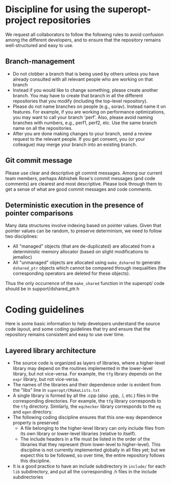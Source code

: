 # Discipline for using the superopt-project repositories

We request all collaborators to follow the following rules to avoid
confusion among the different developers, and to ensure that the repository
remains well-structured and easy to use.

## Branch-management
- Do not clobber a branch that is being used by others unless you have already consulted with all relevant people who are working on that branch
- Instead if you would like to change something, please create another branch.  You may have to create that branch in all the different repositories that you modify (including the top-level repository).
- Please do not name branches on people (e.g., sorav). Instead name it on features. For example, if you are working on performance optimizations, you may want to call your branch 'perf'.  Also, please avoid naming branches with numbers, e.g., perf1, perf2, etc.  Use the same branch name on all the repositories.
- After you are done making changes to your branch, send a review request to the relevant people.  If you get consent, you (or your colleague) may merge your branch into an existing branch.

## Git commit message

Please use clear and descriptive git commit messages.  Among our current team members, perhaps Abhishek Rose's commit messages (and code comments) are clearest and most descriptive.  Please look through them to get a sense of what are good commit messages and code comments.

## Deterministic execution in the presence of pointer comparisons

Many data structures involve indexing based on pointer values.  Given that
pointer values can be random, to preserve determinism, we need to follow two
disciplines:
- All "managed" objects (that are de-duplicated) are allocated from a deterministic memory allocator (based on slight modifications to jemalloc)
- All "unmanaged" objects are allocated using `make_dshared` to generate `dshared_ptr` objects which cannot be compared through inequalities (the corresponding operators are deleted for these objects).

Thus the only occurrence of the `make_shared` function in the superopt/ code should be in support/dshared\_ptr.h

# Coding guidelines

Here is some basic information to help developers understand the source code layout, and some coding guidelines that try and ensure that the repository remains consistent and easy to use over time.

## Layered library architecture
- The source code is organized as layers of libraries, where a higher-level library may depend on the routines implemented in the lower-level library, but not vice-versa.  For example, the `tfg` library depends on the `expr` library, but not vice-versa.
- The names of the libraries and their dependence order is evident from the "libs" line in `superopt/CMakeLists.txt`
- A single library is formed by all the .cpp (also .ypp, .l, etc.) files in the corresponding directories.  For example, the `tfg` library corresponds to the `tfg` directory. Similarly, the `eqchecker` library corresponds to the `eq` and `egen` directory.
- The following coding discipline ensures that this one-way dependence property is preserved
  - A file belonging to the higher-level library can only include files from its own library or lower-level libraries (relative to itself).
  - The include headers in a file must be listed in the order of the libraries that they represent (from lower-level to higher-level). This discipline is not currently implemented globally in all files yet; but we expect this to be followed, so over time, the entire repository follows this discipline.
- It is a good practice to have an include subdirectory in `include/` for each `lib` subdirectory, and put all the corresponding .h files in the include subdirectories
